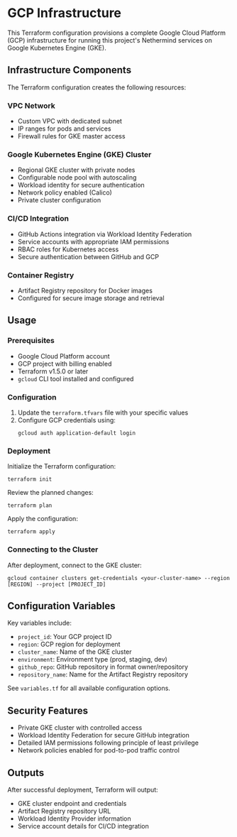 # GCP Infrastructure

This Terraform configuration provisions a complete Google Cloud Platform (GCP) infrastructure for running this project's Nethermind services on Google Kubernetes Engine (GKE).

## Infrastructure Components

The Terraform configuration creates the following resources:

### VPC Network
- Custom VPC with dedicated subnet
- IP ranges for pods and services
- Firewall rules for GKE master access

### Google Kubernetes Engine (GKE) Cluster
- Regional GKE cluster with private nodes
- Configurable node pool with autoscaling
- Workload identity for secure authentication
- Network policy enabled (Calico)
- Private cluster configuration

### CI/CD Integration
- GitHub Actions integration via Workload Identity Federation
- Service accounts with appropriate IAM permissions
- RBAC roles for Kubernetes access
- Secure authentication between GitHub and GCP

### Container Registry
- Artifact Registry repository for Docker images
- Configured for secure image storage and retrieval

## Usage

### Prerequisites
- Google Cloud Platform account
- GCP project with billing enabled
- Terraform v1.5.0 or later
- `gcloud` CLI tool installed and configured

### Configuration

1. Update the `terraform.tfvars` file with your specific values
2. Configure GCP credentials using:
   ```
   gcloud auth application-default login
   ```

### Deployment

Initialize the Terraform configuration:
```
terraform init
```

Review the planned changes:
```
terraform plan
```

Apply the configuration:
```
terraform apply
```

### Connecting to the Cluster

After deployment, connect to the GKE cluster:
```
gcloud container clusters get-credentials <your-cluster-name> --region [REGION] --project [PROJECT_ID]
```

## Configuration Variables

Key variables include:

- `project_id`: Your GCP project ID
- `region`: GCP region for deployment
- `cluster_name`: Name of the GKE cluster
- `environment`: Environment type (prod, staging, dev)
- `github_repo`: GitHub repository in format owner/repository
- `repository_name`: Name for the Artifact Registry repository

See `variables.tf` for all available configuration options.

## Security Features

- Private GKE cluster with controlled access
- Workload Identity Federation for secure GitHub integration
- Detailed IAM permissions following principle of least privilege
- Network policies enabled for pod-to-pod traffic control

## Outputs

After successful deployment, Terraform will output:
- GKE cluster endpoint and credentials
- Artifact Registry repository URL
- Workload Identity Provider information
- Service account details for CI/CD integration 
